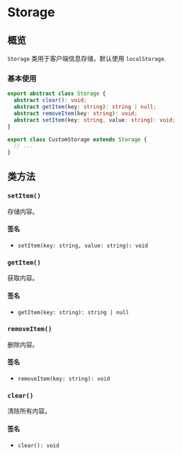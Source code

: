 # Storage

## 概览

`Storage` 类用于客户端信息存储，默认使用 `localStorage`.

### 基本使用

```ts
export abstract class Storage {
  abstract clear(): void;
  abstract getItem(key: string): string | null;
  abstract removeItem(key: string): void;
  abstract setItem(key: string, value: string): void;
}

export class CustomStorage extends Storage {
  // ...
}
```

## 类方法

### `setItem()`

存储内容。

#### 签名

- `setItem(key: string, value: string): void`

### `getItem()`

获取内容。

#### 签名

- `getItem(key: string): string | null`

### `removeItem()`

删除内容。

#### 签名

- `removeItem(key: string): void`

### `clear()`

清除所有内容。

#### 签名

- `clear(): void`
